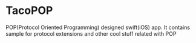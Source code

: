 # TacoPOP
POP(Protocol Oriented Programming) designed swift(iOS) app. It contains sample for protocol extensions and other cool stuff related with POP
